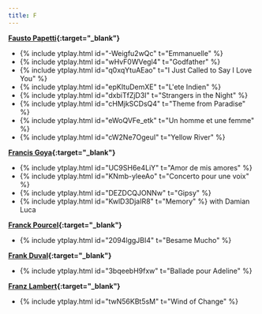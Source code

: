 ```yaml
---
title: F
---
```

**[Fausto Papetti](https://en.wikipedia.org/wiki/Fausto_Papetti){:target="_blank"}**
- {% include ytplay.html id="-Weigfu2wQc" t="Emmanuelle" %}
- {% include ytplay.html id="wHvF0WVegl4" t="Godfather" %}
- {% include ytplay.html id="q0xqYtuAEao" t="I Just Called to Say I Love You" %}
- {% include ytplay.html id="epKItuDemXE" t="L'ete Indien" %}
- {% include ytplay.html id="dxbiTfZjD3I" t="Strangers in the Night" %}
- {% include ytplay.html id="cHMjkSCDsQ4" t="Theme from Paradise" %}
- {% include ytplay.html id="eWoQVFe_etk" t="Un homme et une femme" %}
- {% include ytplay.html id="cW2Ne7OgeuI" t="Yellow River" %}

**[Francis Goya](https://en.wikipedia.org/wiki/Francis_Goya){:target="_blank"}**
- {% include ytplay.html id="UC9SH6e4LiY" t="Amor de mis amores" %}
- {% include ytplay.html id="KNmb-yleeAo" t="Concerto pour une voix" %}
- {% include ytplay.html id="DEZDCQJONNw" t="Gipsy" %}
- {% include ytplay.html id="KwlD3DjaIR8" t="Memory" %} with Damian Luca

**[Franck Pourcel](https://en.wikipedia.org/wiki/Franck_Pourcel){:target="_blank"}**
- {% include ytplay.html id="2094lggJBI4" t="Besame Mucho" %}

**[Frank Duval](https://en.wikipedia.org/wiki/Frank_Duval){:target="_blank"}**
- {% include ytplay.html id="3bqeebH9fxw" t="Ballade pour Adeline" %}

**[Franz Lambert](https://en.wikipedia.org/wiki/Franz_Lambert){:target="_blank"}**
- {% include ytplay.html id="twN56KBt5sM" t="Wind of Change" %}
